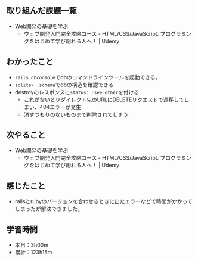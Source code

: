 ## 取り組んだ課題一覧
- Web開発の基礎を学ぶ
  - ウェブ開発入門完全攻略コース - HTML/CSS/JavaScript. プログラミングをはじめて学び創れる人へ！ | Udemy
## わかったこと
- `rails dbconsole`でdbのコマンドラインツールを起動できる。
- `sqlite> .schema`でdbの構造を確認できる
- destroyのレスポンスに`status: :see_other`を付ける
  - これがないとリダイレクト先のURLにDELETEリクエストで遷移してしまい、404エラーが発生
  - 消すつもりのないものまで削除されてしまう
## 次やること
- Web開発の基礎を学ぶ
  - ウェブ開発入門完全攻略コース - HTML/CSS/JavaScript. プログラミングをはじめて学び創れる人へ！ | Udemy
## 感じたこと
- railsとrubyのバージョンを合わせるときに出たエラーなどで時間がかかってしまったが解決できました。
## 学習時間
- 本日：3h00m
- 累計：123h15m 
